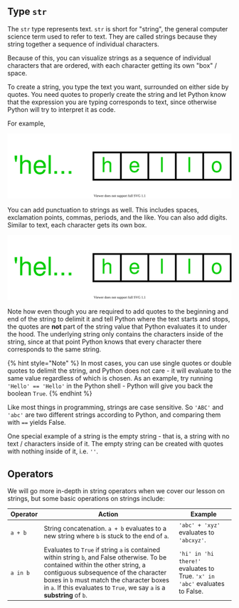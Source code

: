 ## Type `str`

The `str` type represents text. `str` is short for "string", the general computer
science term used to refer to text. They are called strings because they
string together a sequence of individual characters.

Because of this, you can visualize strings as a sequence of individual
characters that are ordered, with each character getting its own "box" / space.

To create a string, you type the text you want, surrounded on either
side by quotes.
You need quotes to properly create the string and let Python know that the
expression you are typing corresponds to text, since otherwise Python will
try to interpret it as code.

For example,

![hello_str](assets/chapter_1/hello_str.drawio.svg)

You can add punctuation to strings as well. This includes spaces, exclamation
points, commas, periods, and the like. You can also add digits. Similar to
text, each character gets its own box.

![oh_no_str](assets/chapter_1/hello_str.drawio.svg)

Note how even though you are required to add quotes to the beginning and
end of the string to delimit it and tell Python where the text starts and stops,
the quotes are **not** part of the string value that Python evaluates it to
under the hood. The underlying string only contains the characters inside of the
string, since at that point Python knows that every character there corresponds
to the same string.

{% hint style="Note" %}
In most cases, you can use single quotes or double quotes to delimit the string,
and Python does not care - it will evaluate to the same value regardless
of which is chosen. As an example, try running `'Hello' == 'Hello'` in the
Python shell - Python will give you back the boolean `True`.
{% endhint %}

Like most things in programming, strings are case sensitive. So `'ABC'` and
`'abc'` are two different strings according to Python, and comparing them with
`==` yields False.

One special example of a string is the empty string - that is, a string
with no text / characters inside of it. The empty string can be created
with quotes with nothing inside of it, i.e. `''`.

## Operators

We will go more in-depth in string operators when we cover our lesson on
strings, but some basic operations on strings include:

| Operator | Action                                                                                                                                                                                                                                                                                             | Example                                                                      |
|----------|----------------------------------------------------------------------------------------------------------------------------------------------------------------------------------------------------------------------------------------------------------------------------------------------------|------------------------------------------------------------------------------|
| `a + b`  | String concatenation. `a + b` evaluates to a new string where `b` is stuck to the end of `a`.                                                                                                                                                                                                      | `'abc' + 'xyz'` evaluates to `'abcxyz'`.                                     |
| `a in b` | Evaluates to `True` if string `a` is contained within string `b`, and False otherwise.  To be contained within the other string, a contiguous subsequence of the character boxes in `b`  must match the character boxes in `a`. If this evaluates to `True`, we say `a` is a **substring** of `b`. | `'hi' in 'hi there!'` evaluates to True. `'x' in 'abc'` evaluates to False.  |

